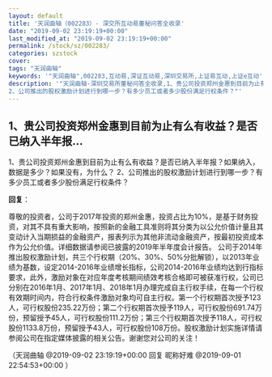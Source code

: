 ```yaml
---
layout: default
title: '天润曲轴（002283）- 深交所互动易董秘问答全收录'
date: "2019-09-02 23:19:19+00:00"
last_modified_at: "2019-09-02 23:19:19+00:00"
permalink: /stock/sz/002283/
categories: szstock
cover: 
tags: "天润曲轴"
keywords: '"天润曲轴",002283,互动易,深证互动易,深圳交易所,上证易互动,上证e互动'
description: '"天润曲轴-深圳交易所董秘问答全收录,1、贵公司投资郑州金惠到目前为止有么有收益？是否已纳入半年报？如果纳入，数据是多少？如果没有，为什么？
2、公司推出的股权激励计划进行到哪一步？有多少员工或者多少股份满足行权条件？"'
---
```


## 1、贵公司投资郑州金惠到目前为止有么有收益？是否已纳入半年报...

1、贵公司投资郑州金惠到目前为止有么有收益？是否已纳入半年报？如果纳入，数据是多少？如果没有，为什么？
2、公司推出的股权激励计划进行到哪一步？有多少员工或者多少股份满足行权条件？

**回复**：

尊敬的投资者，公司于2017年投资的郑州金惠，投资占比为10%，是基于财务投资，对其不具有重大影响，按照新的金融工具准则将其分类为以公允价值计量且其变动计入当期损益的金融资产，报表列示为其他非流动金融资产，按最初投资成本作为公允价值。详细数据请参阅已披露的2019年半年度会计报告。
公司于2014年推出股权激励计划，共三个行权期（20%、30%、50%分批解锁），以2013年业绩为基数，设定2014-2016年业绩增长指标，公司2014-2016年业绩均达到行指标要求，此外，激励对象在对应年度考核期间绩效考核合格即可被获准行权，公司已分别在2016年1月、2017年1月、2018年1月办理完成自主行权手续，在每一个行权有效期时间内，符合行权条件激励对象均可自主行权。第一个行权期首次授予123人，可行权股份235.22万份；第二个行权期首次授予119人，可行权股份691.74万份，预留授予45人，可行权股份111.2万份；第三个行权期首次授予118人，可行权股份1133.8万份，预留授予43人，可行权股份108万份。股权激励计划实施详情请参阅公司在指定媒体披露的相关公告。谢谢您对公司的关注！ 

（天润曲轴  @2019-09-02 23:19:19+00:00 回复 昵称好难  @2019-09-01 22:54:53+00:00 ）

